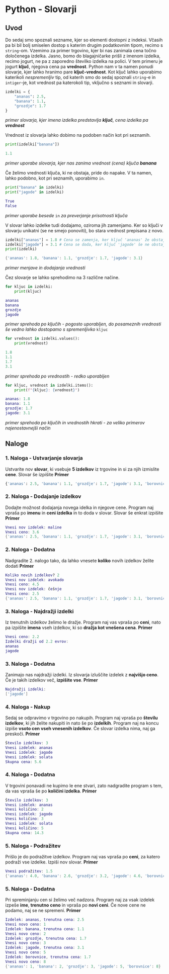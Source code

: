 ﻿# Python - Slovarji

## Uvod
Do sedaj smo spoznali sezname, kjer so elementi dostopni z indeksi. Včasih pa bi bil bolj smiselen dostop s katerim drugim podatkovnim tipom, recimo s `string`-om. Vzemimo za primer trgovino, kjer bi nas zanimala cena točno določenega izdelka. Jasno, bomo do blagajničarke prišli z imenom izdelka, recimo jogurt, ne pa z zaporedno številko izdelka na polici. V tem primeru je jogurt **ključ**, njegova cena pa **vrednost**.
Python nam v ta namen ponudi slovarje, kjer lahko hranimo pare **ključ-vrednost**. Kot ključ lahko uporabimo katerikoli *nespremenljiv* tip, od katerih smo do sedaj spoznali `string`-e in `intiger`-je, kot vrednost pa katerokoli tip, vključno s seznami in slovarji.
```python
izdelki = {
	"ananas": 2.5,
	"banana": 1.1,
	"grozdje": 1.7
}
```
*primer slovarja, kjer imena izdelka predstavlja **ključ**, cena izdelka pa **vrednost***

Vrednost iz slovarja lahko dobimo na podoben način kot pri seznamih.
```python
print(izdelki["banana"])
```
```lua
1.1
```
*primer uporabe slovarja, kjer nas zanima vrednost (cena) ključa **banana***

Če želimo vrednosti ključa, ki ne obstaja, pride do napake. V ta namen, lahko podobno, kot pri seznamih, uporabimo `in`.
```python
print("banana" in izdelki)
print("jagode" in izdelki)
```
```lua
True
False
```
*primer uporabe besede* `in` *za preverjanje prisotnosti ključa*

V slovar lahko izdelke tudi dodajamo, oziroma jih zamenjamo. Ker so ključi v slovarju unikatni (se ne smejo ponoviti), bo stara vrednost prepisana z novo.
```python
izdelki["ananas"] = 1.8 # Cena se zamenja, ker ključ 'ananas' že obstaja
izdelki["jagode"] = 3.1 # Cena se doda, ker ključ 'jagode' še ne obstaja
print(izdelki)
```
```lua
{'ananas': 1.8, 'banana': 1.1, 'grozdje': 1.7, 'jagode': 3.1}
```
*primer menjave in dodajanja vrednosti*

Čez slovarje se lahko sprehodimo na 3 različne načine.
```python
for kljuc in izdelki:
	print(kljuc)
```
```lua
ananas
banana
grozdje
jagode
```
*primer sprehoda po ključih - pogosto uporabljen, do posameznih vrednosti še vedno lahko dostopamo s spremenljivko* `kljuc`

```python
for vrednost in izdelki.values():
	print(vrednost)
```
```lua
1.8
1.1
1.7
3.1
```
*primer sprehoda po vrednostih - redko uporabljen*

```python
for kljuc, vrednost in izdelki.items():
	print(f"{kljuc}: {vrednost}")
```
```lua
ananas: 1.8
banana: 1.1
grozdje: 1.7
jagode: 3.1
```
*primer sprehoda po ključih in vrednostih hkrati - za veliko primerov najenostavnejši način*
## Naloge
### 1. Naloga - Ustvarjanje slovarja
Ustvarite nov **slovar**, ki vsebuje **5 izdelkov** iz trgovine in si za njih izmislite **cene**. Slovar še izpišite
**Primer**
```python
{'ananas': 2.5, 'banana': 1.1, 'grozdje': 1.7, 'jagode': 3.1, 'borovnice': 1.7}
```

### 2. Naloga - Dodajanje izdelkov
Dodajte možnost dodajanja novega idelka in njegove cene. Program naj vpraša po **imenu** in **ceni izdelka** in to doda v slovar. Slovar še enkrat izpišite
**Primer**
```lua
Vnesi nov izdelek: maline
Vnesi ceno: 3.6
{'ananas': 2.5, 'banana': 1.1, 'grozdje': 1.7, 'jagode': 3.1, 'borovnice': 1.7, 'maline': 3.6}
```

### 2. Naloga - Dodatna
Nadgradite 2. nalogo tako, da lahko vnesete **koliko** novih izdelkov želite dodati
**Primer**
```lua
Koliko novih izdelkov? 2
Vnesi nov izdelek: avokado
Vnesi ceno: 4.5
Vnesi nov izdelek: češnje
Vnesi ceno: 2.5
{'ananas': 2.5, 'banana': 1.1, 'grozdje': 1.7, 'jagode': 3.1, 'borovnice': 1.7, 'avokado': 4.5, 'češnje': 2.5}
```

### 3. Naloga - Najdražji izdelki
Iz trenutnih izdelkov želimo le dražje. Program naj vas vpraša po **ceni**, nato pa izpišite **imena** vseh izdelkov, ki so **dražja kot vnešena cena**.
**Primer**
```lua
Vnesi ceno: 2.2
Izdelki dražji od 2.2 evrov:
ananas
jagode
```

### 3. Naloga - Dodatna
Zanimajo nas najdražji izdelki. Iz slovarja izluščite izdelek z **najvišjo ceno**. Če je takih izdelkov več, **izpišite vse**.
**Primer**
```lua
Najdražji izdelki:
['jagode']
```

### 4. Naloga -  Nakup
Sedaj se odpravimo v trgovino po nakupih. Program naj vpraša po **številu izdelkov**, ki jih želite nakupiti in nato še po **izdelkih**. Program naj na koncu izpiše **vsoto cen vseh vnesenih izdelkov**. Če slovar izdelka nima, naj ga preskoči.
**Primer**
```lua
Število izdelkov: 3
Vnesi izdelek: ananas
Vnesi izdelek: jagode
Vnesi izdelek: solata
Skupna cena: 5.6
```

### 4. Naloga - Dodatna
V trgovini ponavadi ne kupimo le ene stvari, zato nadgradite program s tem, da vas vpraša še po **količini izdelka**.
**Primer**
```lua
Število izdelkov: 3
Vnesi izdelek: ananas
Vnesi količino: 2
Vnesi izdelek: jagode
Vnesi količino: 3
Vnesi izdelek: solata
Vnesi količino: 5
Skupna cena: 14.3
```

### 5. Naloga - Podražitev
Prišlo je do podražitve izdelkov. Program naj vas vpraša po **ceni**, za katero podraži vse izdelke. Izpiši nov slovar.
**Primer**
```lua
Vnesi podražitev: 1.5
{'ananas': 4.0, 'banana': 2.6, 'grozdje': 3.2, 'jagode': 4.6, 'borovnice': 3.2}
```

### 5. Naloga - Dodatna
Pri spreminjanju cen si želimo več nadzora. Program naj za vsak izdelek izpeše **ime**, **trenutno ceno** in vpraša po **novi ceni**. Če nove cene ne podamo, naj se ne spremeni.
**Primer**
```lua
Izdelek: ananas, trenutna cena: 2.5
Vnesi novo ceno: 1
Izdelek: banana, trenutna cena: 1.1
Vnesi novo ceno: 2
Izdelek: grozdje, trenutna cena: 1.7
Vnesi novo ceno: 3
Izdelek: jagode, trenutna cena: 3.1
Vnesi novo ceno: 5
Izdelek: borovnice, trenutna cena: 1.7
Vnesi novo ceno: 8
{'ananas': 1, 'banana': 2, 'grozdje': 3, 'jagode': 5, 'borovnice': 8}
```
